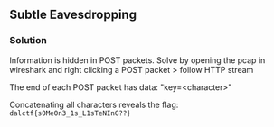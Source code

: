 ## Subtle Eavesdropping

### Solution

Information is hidden in POST packets. Solve by opening the pcap in wireshark and right clicking a POST packet \> follow HTTP stream

The end of each POST packet has data: "key=\<character\>"

Concatenating all characters reveals the flag: `dalctf{s0Me0n3_1s_L1sTeNInG??}`

